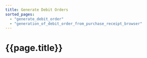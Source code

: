 ```yaml
---
title: Generate Debit Orders
sorted_pages:
  - "generate_debit_order"
  - "generation_of_debit_order_from_purchase_receipt_browser"
---
```

# {{page.title}}

